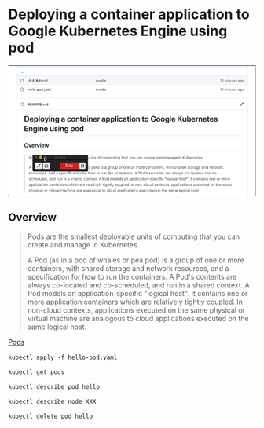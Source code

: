 # Deploying a container application to Google Kubernetes Engine using pod

[![Video](video.png)](https://youtu.be/a_bysLlrrQY)

## Overview

> Pods are the smallest deployable units of computing that you can create and manage in Kubernetes.
>
> A Pod (as in a pod of whales or pea pod) is a group of one or more containers, with shared storage and network resources, and a specification for how to run the containers. A Pod's contents are always co-located and co-scheduled, and run in a shared context. A Pod models an application-specific "logical host": it contains one or more application containers which are relatively tightly coupled. In non-cloud contexts, applications executed on the same physical or virtual machine are analogous to cloud applications executed on the same logical host.

[Pods](https://kubernetes.io/docs/concepts/workloads/pods/)

```
kubectl apply -f hello-pod.yaml
```

```
kubectl get pods
```

```
kubectl describe pod hello
```

```
kubectl describe node XXX
```

```
kubectl delete pod hello
```
